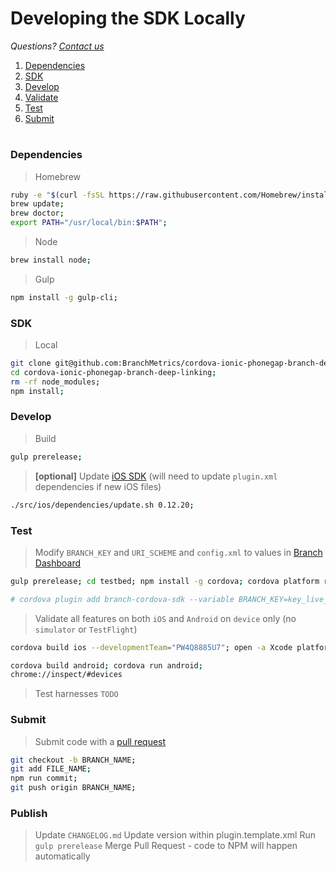 # Developing the SDK Locally
*Questions? [Contact us](https://support.branch.io/support/tickets/new)*

1. [Dependencies](#dependencies)
1. [SDK](#sdk)
1. [Develop](#develop)
1. [Validate](#validate)
1. [Test](#test)
1. [Submit](#submit)

#

### Dependencies

> Homebrew

```sh
ruby -e "$(curl -fsSL https://raw.githubusercontent.com/Homebrew/install/master/install)";
brew update;
brew doctor;
export PATH="/usr/local/bin:$PATH";
```

> Node

```sh
brew install node;
```  

> Gulp

```sh
npm install -g gulp-cli;
```  

### SDK

> Local

```sh
git clone git@github.com:BranchMetrics/cordova-ionic-phonegap-branch-deep-linking.git;
cd cordova-ionic-phonegap-branch-deep-linking;
rm -rf node_modules;
npm install;
```

### Develop

> Build

```sh
gulp prerelease;
```
  
> **[optional]** Update [iOS SDK](https://github.com/BranchMetrics/ios-branch-deep-linking/tags) (will need to update `plugin.xml` dependencies if new iOS files)

```sh
./src/ios/dependencies/update.sh 0.12.20;
```

### Test

> Modify `BRANCH_KEY` and `URI_SCHEME` and `config.xml` to values in [Branch Dashboard](https://dashboard.branch.io/settings/link)

```sh
gulp prerelease; cd testbed; npm install -g cordova; cordova platform remove ios; cordova platform remove android; cordova platform remove browser; cordova platform add ios; cordova platform add android; cordova plugin remove io.branch.sdk; cordova plugin add ../ --variable BRANCH_KEY=key_live_icCccJIpd7GlYY5oOmoEtpafuDiuyXhT --variable URI_SCHEME=enefftest;

# cordova plugin add branch-cordova-sdk --variable BRANCH_KEY=key_live_icCccJIpd7GlYY5oOmoEtpafuDiuyXhT --variable URI_SCHEME=enefftest;
```
  
> Validate all features on both `iOS` and `Android` on `device` only (no `simulator` or `TestFlight`)

```sh
cordova build ios --developmentTeam="PW4Q8885U7"; open -a Xcode platforms/ios/Branch\ Testing.xcworkspace;
```

```sh
cordova build android; cordova run android;
chrome://inspect/#devices
```

> Test harnesses `TODO`

### Submit

> Submit code with a [pull request](https://github.com/BranchMetrics/cordova-ionic-phonegap-branch-deep-linking)
 
```sh
git checkout -b BRANCH_NAME;
git add FILE_NAME;
npm run commit;
git push origin BRANCH_NAME;
```

### Publish

> Update `CHANGELOG.md`
> Update version within plugin.template.xml
> Run `gulp prerelease`
> Merge Pull Request - code to NPM will happen automatically 